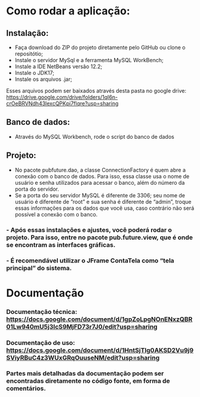 # Como rodar a aplicação:

## Instalação:
- Faça download do ZIP do projeto diretamente pelo GitHub ou clone o repositótio;
- Instale o servidor MySql e a ferramenta MySQL WorkBench;
- Instale a IDE NetBeans versão 12.2;
- Instale o JDK17;
- Instale os arquivos .jar;

Esses arquivos podem ser baixados através desta pasta no google drive:
https://drive.google.com/drive/folders/1qI6n-crOeBRVNdh43lexcQPKpi7flqre?usp=sharing

## Banco de dados:
- Através do MySQL Workbench, rode o script do banco de dados

## Projeto:
- No pacote pubfuture.dao, a classe ConnectionFactory é quem abre a conexão com o banco de dados. Para isso, essa classe usa o nome de usuário e senha utilizados para acessar o banco, além do número da porta do servidor.
- Se a porta do seu  servidor MySQL é diferente de 3306; seu nome de usuário é diferente de ”root” e sua  senha é diferente de “admin”, troque essas informações para os dados que você usa, caso contrário não será possível a conexão com o banco.

### - Após essas instalações e ajustes, você poderá rodar o projeto. Para isso, entre no pacote pub.future.view, que é onde se encontram as interfaces gráficas.
### - É recomendável utilizar o JFrame ContaTela como “tela principal” do sistema.

# Documentação

### Documentação técnica: https://docs.google.com/document/d/1gpZoLpgNOnENxzQBR01Lw940mU5j3IcS9MjFD73r7J0/edit?usp=sharing
### Documentação de uso: https://docs.google.com/document/d/1HntSjTlg0AKSD2Vu9j9SViyRBuC4z3WUxGRqOuuseNM/edit?usp=sharing
### Partes mais detalhadas da documentação podem ser encontradas diretamente no código fonte, em forma de comentários.
